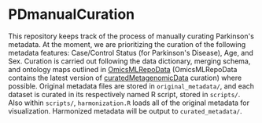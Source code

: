 # PDmanualCuration

This repository keeps track of the process of manually curating Parkinson's metadata.
At the moment, we are prioritizing the curation of the following metadata features: Case/Control Status (for Parkinson's Disease), Age, and Sex.
Curation is carried out following the data dictionary, merging schema, and ontology maps outlined in [OmicsMLRepoData](https://github.com/waldronlab/OmicsMLRepoData) (OmicsMLRepoData contains the latest version of [curatedMetagenomicData](https://github.com/waldronlab/curatedMetagenomicData) curation) where possible.
Original metadata files are stored in `original_metadata/`, and each dataset is curated in its respectively named R script, stored in `scripts/`.
Also within `scripts/`, `harmonization.R` loads all of the original metadata for visualization.
Harmonized metadata will be output to `curated_metadata/`.
